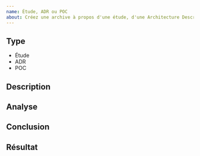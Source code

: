 ```yaml
---
name: Étude, ADR ou POC
about: Créez une archive à propos d'une étude, d'une Architecture Description Report ou d'un Proof Of Concept 
---
```


## Type

<!-- Retirer les mentions inutiles -->

- Étude
- ADR
- POC

## Description

<!-- Écrivez un résumé de l'étude et le besoin qu'elle cherche à couvrir -->

## Analyse

<!-- Détaillez l'analyse de l'étude -->

## Conclusion

<!-- Rapportez les conclusions de l'étude -->

## Résultat

<!-- OK ou KO -->
